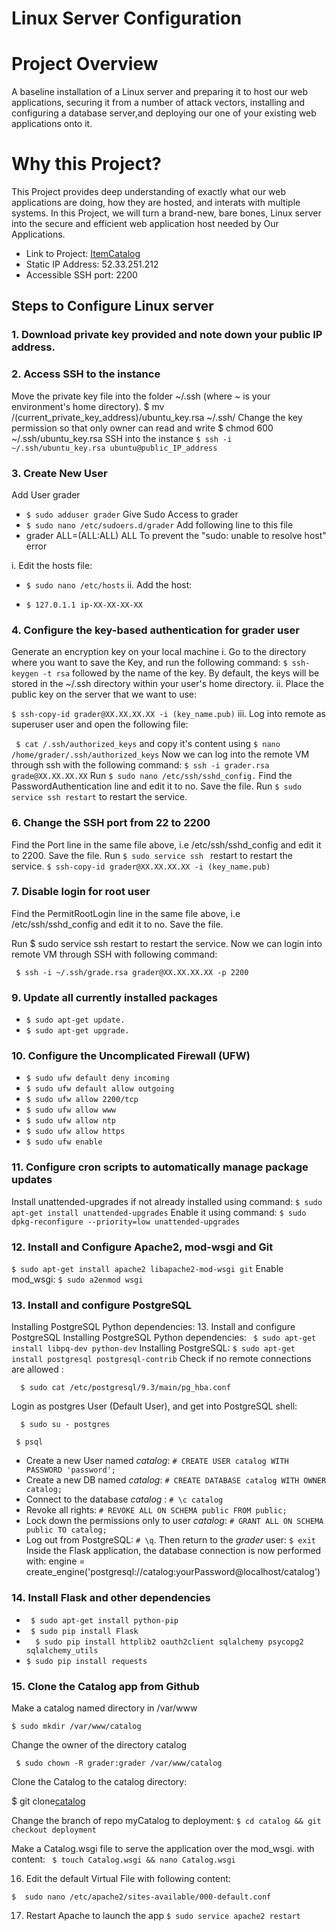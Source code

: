 # Linux Server Configuration

# Project Overview
A baseline installation of a Linux server and preparing it to host our web applications, securing it from a number of 
attack vectors, installing and configuring a database server,and deploying our one of your existing web applications onto it.

# Why this Project?
This Project provides deep understanding of exactly what our web applications are doing, how they are hosted, and interats with multiple systems. In this Project, we will turn a brand-new, bare bones, Linux server into the secure and efficient web application host needed by Our Applications.

- Link to Project: [ItemCatalog](https://catalog.52.33.251.212.xip.io/catalog/showcatalog)
- Static IP Address: 52.33.251.212
- Accessible SSH port: 2200

## Steps to Configure Linux server

### 1. Download private key provided and note down your public IP address.
 
### 2. Access SSH to the instance
 
 Move the private key file into the folder ~/.ssh (where ~ is your environment's home directory).
  $ mv /(current_private_key_address)/ubuntu_key.rsa ~/.ssh/
Change the key permission so that only owner can read and write
  $ chmod 600 ~/.ssh/ubuntu_key.rsa
SSH into the instance
  ```$ ssh -i ~/.ssh/ubuntu_key.rsa ubuntu@public_IP_address```
  
 ### 3. Create New User
  
  Add User grader
  - ```$ sudo adduser grader```
Give Sudo Access to grader
  - ```$ sudo nano /etc/sudoers.d/grader```
Add following line to this file
 - grader ALL=(ALL:ALL) ALL
To prevent the "sudo: unable to resolve host" error

i. Edit the hosts file:
- ```$ sudo nano /etc/hosts```
ii. Add the host:

- ```$ 127.0.1.1 ip-XX-XX-XX-XX```

### 4. Configure the key-based authentication for grader user

Generate an encryption key on your local machine
i. Go to the directory where you want to save the Key, and run the following command:
```$ ssh-keygen -t rsa```
followed by the name of the key. By default, the keys will be stored in the ~/.ssh directory within your user's 
  home directory.
  ii. Place the public key on the server that we want to use:
  
   ```$ ssh-copy-id grader@XX.XX.XX.XX -i (key_name.pub)```
iii. Log into remote as superuser user and open the following file:

``` $ cat /.ssh/authorized_keys```
  and copy it's content using ```$ nano /home/grader/.ssh/authorized_keys```
Now we can log into the remote VM through ssh with the following command:
``` $ ssh -i grader.rsa grade@XX.XX.XX.XX ```
Run ```$ sudo nano /etc/ssh/sshd_config.```
Find the PasswordAuthentication line and edit it to no.
Save the file.
Run ```$ sudo service ssh restart``` to restart the service.

### 6. Change the SSH port from 22 to 2200
Find the Port line in the same file above, i.e /etc/ssh/sshd_config and edit it to 2200.
Save the file.
Run ```$ sudo service ssh ``` restart to restart the service.
   ```$ ssh-copy-id grader@XX.XX.XX.XX -i (key_name.pub)```
   
###  7. Disable login for root user
Find the PermitRootLogin line in the same file above, i.e /etc/ssh/sshd_config and edit it to no.
Save the file.

Run $ sudo service ssh restart to restart the service.
Now we can login into remote VM through SSH with following command:

``` $ ssh -i ~/.ssh/grade.rsa grader@XX.XX.XX.XX -p 2200```

### 9. Update all currently installed packages
- ```$ sudo apt-get update.```
- ```$ sudo apt-get upgrade.```

### 10. Configure the Uncomplicated Firewall (UFW)
- ```$ sudo ufw default deny incoming```
- ```$ sudo ufw default allow outgoing```
- ```$ sudo ufw allow 2200/tcp```
- ```$ sudo ufw allow www```
- ```$ sudo ufw allow ntp```
- ```$ sudo ufw allow https```
- ```$ sudo ufw enable```

### 11. Configure cron scripts to automatically manage package updates

Install unattended-upgrades if not already installed using command:
 ```$ sudo apt-get install unattended-upgrades```
Enable it using command:
 ```$ sudo dpkg-reconfigure --priority=low unattended-upgrades```
 
### 12. Install and Configure Apache2, mod-wsgi and Git
 ```$ sudo apt-get install apache2 libapache2-mod-wsgi git```
Enable mod_wsgi:
 ```$ sudo a2enmod wsgi```
 
### 13. Install and configure PostgreSQL

 Installing PostgreSQL Python dependencies:
 13. Install and configure PostgreSQL
Installing PostgreSQL Python dependencies:
``` $ sudo apt-get install libpq-dev python-dev```
Installing PostgreSQL:
  ```$ sudo apt-get install postgresql postgresql-contrib```
Check if no remote connections are allowed :

```  $ sudo cat /etc/postgresql/9.3/main/pg_hba.conf```

Login as postgres User (Default User), and get into PostgreSQL shell:

```  $ sudo su - postgres```

``` $ psql```
 * Create a new User named *catalog*:  `# CREATE USER catalog WITH PASSWORD 'password';`
 * Create a new DB named *catalog*: `# CREATE DATABASE catalog WITH OWNER catalog;`
 * Connect to the database *catalog* : `# \c catalog`
 * Revoke all rights: `# REVOKE ALL ON SCHEMA public FROM public;`
 * Lock down the permissions only to user *catalog*: `# GRANT ALL ON SCHEMA public TO catalog;`
 * Log out from PostgreSQL: `# \q`. Then return to the *grader* user: `$ exit`
 Inside the Flask application, the database connection is now performed with:
 engine = create_engine('postgresql://catalog:yourPassword@localhost/catalog')
 
 ### 14. Install Flask and other dependencies
  - ``` $ sudo apt-get install python-pip```
  - ``` $ sudo pip install Flask```
  -  ```  $ sudo pip install httplib2 oauth2client sqlalchemy psycopg2 sqlalchemy_utils```
  -  ```$ sudo pip install requests```
  
###  15. Clone the Catalog app from Github
Make a catalog named directory in /var/www

  ```$ sudo mkdir /var/www/catalog```
  
Change the owner of the directory catalog

``` $ sudo chown -R grader:grader /var/www/catalog```

Clone the Catalog to the catalog directory:

 $ git clone[catalog](https://github.com/marcioinfo/catalog)

Change the branch of repo myCatalog to deployment:
 ```$ cd catalog && git checkout deployment```
 
 Make a Catalog.wsgi file to serve the application over the mod_wsgi. with content:
 ``` $ touch Catalog.wsgi && nano Catalog.wsgi``` 

 16. Edit the default Virtual File with following content:

  ```$  sudo nano /etc/apache2/sites-available/000-default.conf```

17. Restart Apache to launch the app
 ```$ sudo service apache2 restart```
